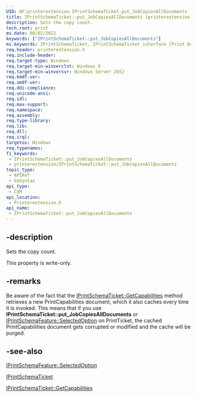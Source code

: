 ```yaml
---
UID: NF:printerextension.IPrintSchemaTicket.put_JobCopiesAllDocuments
title: IPrintSchemaTicket::put_JobCopiesAllDocuments (printerextension.h)
description: Sets the copy count.
tech.root: print
ms.date: 08/02/2022
keywords: ["IPrintSchemaTicket::put_JobCopiesAllDocuments"]
ms.keywords: IPrintSchemaTicket, IPrintSchemaTicket interface [Print Devices],JobCopiesAllDocuments property, IPrintSchemaTicket.JobCopiesAllDocuments, IPrintSchemaTicket.put_JobCopiesAllDocuments, IPrintSchemaTicket::JobCopiesAllDocuments, IPrintSchemaTicket::put_JobCopiesAllDocuments, JobCopiesAllDocuments property [Print Devices], JobCopiesAllDocuments property [Print Devices],IPrintSchemaTicket interface, print.iprintschematicket_put_jobcopiesalldocuments, printerextension/IPrintSchemaTicket::JobCopiesAllDocuments, printerextension/IPrintSchemaTicket::put_JobCopiesAllDocuments, put_JobCopiesAllDocuments
req.header: printerextension.h
req.include-header: 
req.target-type: Windows
req.target-min-winverclnt: Windows 8
req.target-min-winversvr: Windows Server 2012
req.kmdf-ver: 
req.umdf-ver: 
req.ddi-compliance: 
req.unicode-ansi: 
req.idl: 
req.max-support: 
req.namespace: 
req.assembly: 
req.type-library: 
req.lib: 
req.dll: 
req.irql: 
targetos: Windows
req.typenames: 
f1_keywords:
 - IPrintSchemaTicket::put_JobCopiesAllDocuments
 - printerextension/IPrintSchemaTicket::put_JobCopiesAllDocuments
topic_type:
 - APIRef
 - kbSyntax
api_type:
 - COM
api_location:
 - Printerextension.h
api_name:
 - IPrintSchemaTicket::put_JobCopiesAllDocuments
---
```


## -description

Sets the copy count.

This property is write-only.

## -remarks

Be aware of the fact that the [IPrintSchemaTicket::GetCapabilities](/windows-hardware/drivers/ddi/printerextension/nf-printerextension-iprintschematicket-getcapabilities)  method retrieves a new PrintCapabilities document, which it also caches every time it is invoked. This means that if you use **IPrintSchemaTicket::put_JobCopiesAllDocuments** or [IPrintSchemaFeature::SelectedOption](/windows-hardware/drivers/ddi/printerextension/nf-printerextension-iprintschemafeature-put_selectedoption) on PrintTicket, the cached PrintCapabilities document gets corrupted or modified and the cache will be purged.

## -see-also

[IPrintSchemaFeature::SelectedOption](/windows-hardware/drivers/ddi/printerextension/nf-printerextension-iprintschemafeature-put_selectedoption)

[IPrintSchemaTicket](/windows-hardware/drivers/ddi/printerextension/nn-printerextension-iprintschematicket)

[IPrintSchemaTicket::GetCapabilities](/windows-hardware/drivers/ddi/printerextension/nf-printerextension-iprintschematicket-getcapabilities)
